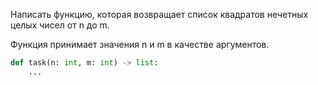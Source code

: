 Написать функцию, которая возвращает список квадратов нечетных целых чисел от n до m.

Функция принимает значения n и m в качестве аргументов.
```python
def task(n: int, m: int) -> list:
    ...
```
